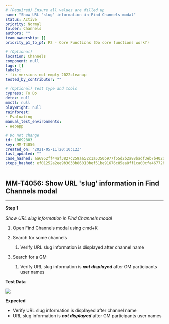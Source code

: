 ```yaml
---
# (Required) Ensure all values are filled up
name: "Show URL 'slug' information in Find Channels modal"
status: Active
priority: Normal
folder: Channels
authors: ""
team_ownership: []
priority_p1_to_p4: P2 - Core Functions (Do core functions work?)

# (Optional)
location: Channels
component: null
tags: []
labels: 
- fix-versions-not-empty-2022cleanup
tested_by_contributor: ""

# (Optional) Test type and tools
cypress: To Do
detox: null
mmctl: null
playwright: null
rainforest: 
- Evaluating
manual_test_environments: 
- Webapp

# Do not change
id: 10692803
key: MM-T4056
created_on: "2021-05-11T20:10:12Z"
last_updated: ""
case_hashed: aa6952ff44af3827c259aa52c1a5350b977f55d2b2a88badf3eb7b402d224600ea4ab04ea9e4ff4d762e1c790cdd1855
steps_hashed: ef01252a2ee9b3033b86010bef51be91676c85ea8ff1ca00cfa46772bd23fe912e07654a1af2cb239507e344db6dd08a
---
```


<!-- (Auto-generated) Based on frontmatter's "key" and "name" -->

## MM-T4056: Show URL 'slug' information in Find Channels modal

---

**Step 1**

_Show URL slug information in Find Channels modal_

1. Open Find Channels modal using cmd+K

2. Search for some channels

   1. Verify URL slug information is displayed after channel name

3. Search for a GM

   1. Verify URL slug information is **_not displayed_** after GM participants user names

**Test Data**

![](https://smartbear-tm4j-prod-us-west-2-attachment-rich-text.s3.us-west-2.amazonaws.com/embedded-f3277290f945470c4add5d21ef3dc7ca7b74388fc7152bfb6b99ae58c66a95a8-1640714011775-Screen+Shot+2021-12-28+at+12.51.09+PM.png)

**Expected**

- Verify URL slug information is displayed after channel name
- URL slug information is **_not displayed_** after GM participants user names
